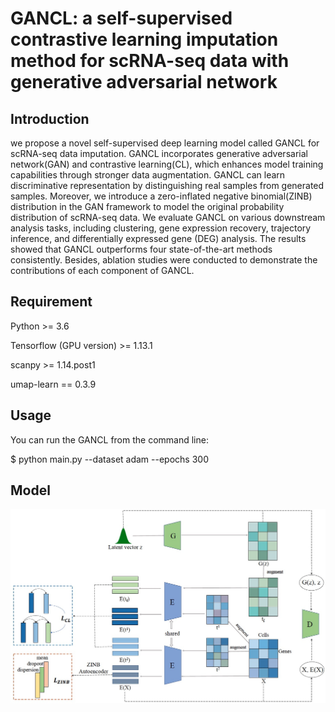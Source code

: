 # GANCL: a self-supervised contrastive learning imputation method for scRNA-seq data with generative adversarial network

Introduction
-----

we propose a novel self-supervised deep learning model called GANCL for scRNA-seq data imputation. GANCL incorporates generative adversarial network(GAN) and contrastive learning(CL), which enhances model training capabilities through stronger data augmentation. GANCL can learn discriminative representation by distinguishing real samples from generated samples. Moreover, we introduce a zero-inflated negative binomial(ZINB) distribution in the GAN framework to model the original probability distribution of scRNA-seq data. We evaluate GANCL on various downstream analysis tasks, including clustering, gene expression recovery, trajectory inference, and differentially expressed gene (DEG) analysis. The results showed that GANCL outperforms four state-of-the-art methods consistently. Besides, ablation studies were conducted to demonstrate the contributions of each component of GANCL.

Requirement
-----
Python >= 3.6

Tensorflow (GPU version) >= 1.13.1

scanpy >= 1.14.post1

umap-learn == 0.3.9

Usage
-----
You can run the GANCL from the command line:

$ python main.py --dataset adam --epochs 300

Model
-----
![model](https://github.com/LWanzi/GANCL/blob/origin/GANCL.png)
